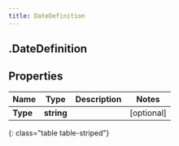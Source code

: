 ```yaml
---
title: DateDefinition
---
```

## .DateDefinition

## Properties

|Name | Type | Description | Notes|
|------------ | ------------- | ------------- | -------------|
| **Type** | **string** |  | [optional] |
{: class="table table-striped"}


